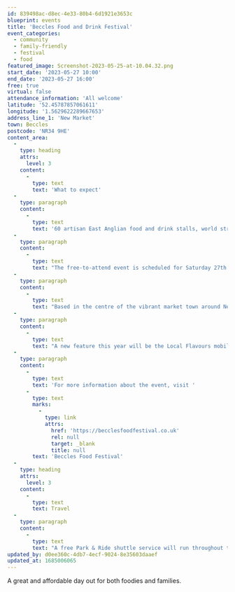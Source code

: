```yaml
---
id: 839498ac-d8ec-4e33-80b4-6d1921e3653c
blueprint: events
title: 'Beccles Food and Drink Festival'
event_categories:
  - community
  - family-friendly
  - festival
  - food
featured_image: Screenshot-2023-05-25-at-10.04.32.png
start_date: '2023-05-27 10:00'
end_date: '2023-05-27 16:00'
free: true
virtual: false
attendance_information: 'All welcome'
latitude: '52.45787857061611'
longitude: '1.5629622289667653'
address_line_1: 'New Market'
town: Beccles
postcode: 'NR34 9HE'
content_area:
  -
    type: heading
    attrs:
      level: 3
    content:
      -
        type: text
        text: 'What to expect'
  -
    type: paragraph
    content:
      -
        type: text
        text: '60 artisan East Anglian food and drink stalls, world street food, cookery theatre, music, children''s entertainment, all set in the lovely centre of a vibrant market town.'
  -
    type: paragraph
    content:
      -
        type: text
        text: "The free-to-attend event is scheduled for Saturday 27th May, and the 60 stalls invited are set to offer an incredible range of the finest artisan food and drink produce from the local area and wider East Anglia.\_"
  -
    type: paragraph
    content:
      -
        type: text
        text: "Based in the centre of the vibrant market town around New Market, Sheepgate, and in and around St Michael’s Church, the Festival runs from 10 am till 4 pm and will also include world street food, music and children’s entertainment.\_"
  -
    type: paragraph
    content:
      -
        type: text
        text: "A new feature this year will be the Local Flavours mobile cookery theatre, generously sponsored by the Visitor Economy Network Initiative project, offering budding chefs and bakers culinary inspiration from local chefs and students of East Coast College in Lowestoft.\_"
  -
    type: paragraph
    content:
      -
        type: text
        text: 'For more information about the event, visit '
      -
        type: text
        marks:
          -
            type: link
            attrs:
              href: 'https://becclesfoodfestival.co.uk'
              rel: null
              target: _blank
              title: null
        text: 'Beccles Food Festival'
  -
    type: heading
    attrs:
      level: 3
    content:
      -
        type: text
        text: Travel
  -
    type: paragraph
    content:
      -
        type: text
        text: "A free Park & Ride shuttle service will run throughout the event from Beccles Quay, where additional parking will be available to supplement the ample town centre car parks.\_"
updated_by: d0ee360c-4db7-4ecf-9024-8e35603daaef
updated_at: 1685006065
---
```

A great and affordable day out for both foodies and families.